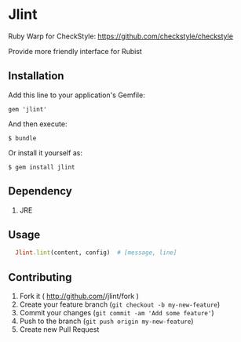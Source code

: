 # Jlint

Ruby Warp for CheckStyle: https://github.com/checkstyle/checkstyle

Provide more friendly interface for Rubist

## Installation

Add this line to your application's Gemfile:

    gem 'jlint'

And then execute:

    $ bundle

Or install it yourself as:

    $ gem install jlint

## Dependency

1. JRE

## Usage

```ruby
  Jlint.lint(content, config)  # [message, line]
```

## Contributing

1. Fork it ( http://github.com/<my-github-username>/jlint/fork )
2. Create your feature branch (`git checkout -b my-new-feature`)
3. Commit your changes (`git commit -am 'Add some feature'`)
4. Push to the branch (`git push origin my-new-feature`)
5. Create new Pull Request
